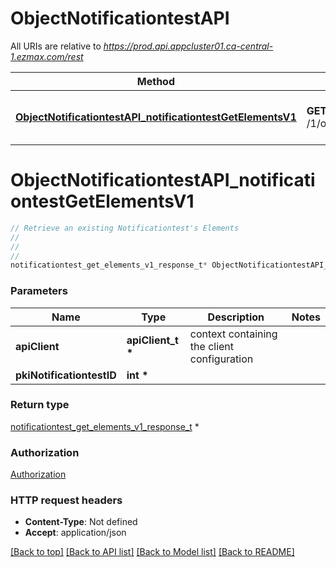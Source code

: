 # ObjectNotificationtestAPI

All URIs are relative to *https://prod.api.appcluster01.ca-central-1.ezmax.com/rest*

Method | HTTP request | Description
------------- | ------------- | -------------
[**ObjectNotificationtestAPI_notificationtestGetElementsV1**](ObjectNotificationtestAPI.md#ObjectNotificationtestAPI_notificationtestGetElementsV1) | **GET** /1/object/notificationtest/{pkiNotificationtestID}/getElements | Retrieve an existing Notificationtest&#39;s Elements


# **ObjectNotificationtestAPI_notificationtestGetElementsV1**
```c
// Retrieve an existing Notificationtest's Elements
//
// 
//
notificationtest_get_elements_v1_response_t* ObjectNotificationtestAPI_notificationtestGetElementsV1(apiClient_t *apiClient, int pkiNotificationtestID);
```

### Parameters
Name | Type | Description  | Notes
------------- | ------------- | ------------- | -------------
**apiClient** | **apiClient_t \*** | context containing the client configuration |
**pkiNotificationtestID** | **int \*** |  | 

### Return type

[notificationtest_get_elements_v1_response_t](notificationtest_get_elements_v1_response.md) *


### Authorization

[Authorization](../README.md#Authorization)

### HTTP request headers

 - **Content-Type**: Not defined
 - **Accept**: application/json

[[Back to top]](#) [[Back to API list]](../README.md#documentation-for-api-endpoints) [[Back to Model list]](../README.md#documentation-for-models) [[Back to README]](../README.md)

